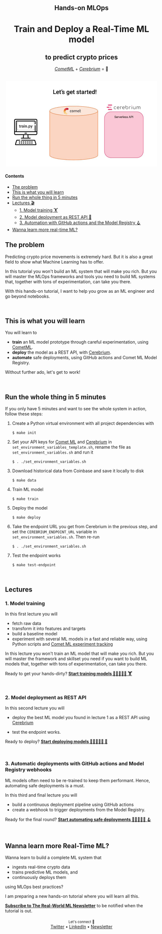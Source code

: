<div align="center">
    <h2>Hands-on MLOps</h2>
    <h1>Train and Deploy a Real-Time ML model</h1>
    <h2>to predict crypto prices</h2>
    <!-- <i>by Pau Labarta Bajo</i> -->
    <i><a href="https://www.comet.com/signup?utm_source=pau&utm_medium=partner&utm_content=github">CometML</a></i> + <i><a href="https://www.cerebrium.ai?utm_source=pau&utm_medium=partner&utm_content=github">Cerebrium</a></i> = 🚀
</div>

<br>

<p align="center">
  <img src="images/lecture_3.gif" width='500' />
</p>

#### Contents
* [The problem](#the-problem)
* [This is what you will learn](#this-is-what-you-will-learn)
* [Run the whole thing in 5 minutes](#run-the-whole-thing-in-5-minutes)
* [Lectures 🎬](#lectures)
    * [1. Model training 🏋️](#1-model-training)
    * [2. Model deployment as REST API 🚀](#2-model-deployment-as-rest-api)
    * [3. Automation with GitHub actions and the Model Registry 🪝](#3-automatic-deployments-with-github-actions-and-model-registry-webhooks)
* [Wanna learn more real-time ML?](#wanna-learn-more-real-time-ml)

## The problem

Predicting crypto price movements is extremely hard. But it is also a great field to show what Machine Learning has to offer.

In this tutorial you won't build an ML system that will make you rich. But you will master the MLOps frameworks and tools you need to build ML systems that, together with tons of experimentation, can take you there.

With this hands-on tutorial, I want to help you grow as an ML engineer and go beyond notebooks.

<br>

## This is what you will learn

You will learn to
- **train** an ML model prototype through careful experimentation, using [CometML](https://www.comet.com/signup?utm_source=pau&utm_medium=partner&utm_content=github).
- **deploy** the model as a REST API, with [Cerebrium](https://www.cerebrium.ai?utm_source=pau&utm_medium=partner&utm_content=github).
- **automate** safe deployments, using GitHub actions and Comet ML Model Registry.

Without further ado, let's get to work!

<br>

## Run the whole thing in 5 minutes

If you only have 5 minutes and want to see the whole system in action, follow these steps:

1. Create a Python virtual environment with all project dependencies with

    ```
    $ make init
    ```


2. Set your API keys for [Comet ML](https://www.comet.com/signup?utm_source=pau&utm_medium=partner&utm_content=github) and [Cerebrium](https://www.cerebrium.ai?utm_source=pau&utm_medium=partner&utm_content=github) in `set_environment_variables_template.sh`, rename the file as `set_environment_variables.sh` and run it
    ```
    $ . ./set_environment_variables.sh
    ```

3. Download historical data from Coinbase and save it locally to disk
    ```
    $ make data
    ```

4. Train ML model
    ```
    $ make train
    ```

5. Deploy the model
    ```
    $ make deploy
    ```

6. Take the endpoint URL you get from Cerebrium in the previous step, and set the `CEREBRIUM_ENDPOINT_URL` variable in `set_environment_variables.sh`. Then re-run
    ```
    $ . ./set_environment_variables.sh
    ```

7. Test the endpoint works
    ```
    $ make test-endpoint
    ```
<br>

## Lectures

### 1. Model training

In this first lecture you will

- fetch raw data
- transform it into features and targets
- build a baseline model
- experiment with several ML models in a fast and reliable way, using Python scripts and [Comet ML experiment tracking](https://www.comet.com/signup?utm_source=pau&utm_medium=partner&utm_content=github)

In this lecture you won't train an ML model that will make you rich. But you will master the framework and skillset you need if you want to build ML models that, together with tons of experimentation, can take you there.

Ready to get your hands-dirty? **[Start training models 👩‍💻👨🏽‍💻 🏋️](./lectures/01_model_training.md)**

<br>

### 2. Model deployment as REST API

In this second lecture you will

- deploy the best ML model you found in lecture 1 as a REST API using [Cerebrium](https://www.cerebrium.ai?utm_source=pau&utm_medium=partner&utm_content=github)

- test the endpoint works.

Ready to deploy? **[Start deploying models 👩‍💻👨🏽‍💻 🚀](./lectures/02_model_deployment.md)**

<br>

### 3. Automatic deployments with GitHub actions and Model Registry webhooks

ML models often need to be re-trained to keep them performant. Hence, automating safe deployments is a must.

In this third and final lecture you will

- build a continuous deployment pipeline using GitHub actions
- create a webhook to trigger deployments from the Model Registry.

Ready for the final round? **[Start automating safe deployments 👩‍💻👨🏽‍💻 🪝](./lectures/03_continuous_deployment_with_webhooks.md)**

<br>

## Wanna learn more Real-Time ML?

Wanna learn to build a complete ML system that

- ingests real-time crypto data
- trains predictive ML models, and
- continuously deploys them

using MLOps best practices?

I am preparing a new hands-on tutorial where you will learn all this.

**[Subscribe to The Real-World ML Newsletter](https://paulabartabajo.substack.com/)** to be notified when the tutorial is out.

<div align="center">
    <sub>Let's connect 🤗</sub>
    <br />
    <a href="https://twitter.com/paulabartabajo_">Twitter</a> •
    <a href="https://www.linkedin.com/in/pau-labarta-bajo-4432074b/">LinkedIn</a> •
    <a href="https://paulabartabajo.substack.com/">Newsletter</a>
<br />
</div>



